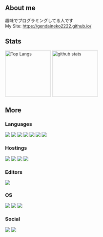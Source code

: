 ## About me
趣味でプログラミングしてる人です  
My Site: https://gendaineko2222.github.io/

## Stats
<p align="left"> 
  <img alt="Top Langs" height="150px" src="https://github-readme-stats.vercel.app/api/top-langs/?username=gendaineko2222&layout=compact&show_icons=true&theme=dark" />
  <img alt="github stats" height="150px" src="https://github-readme-stats.vercel.app/api?username=gendaineko2222&theme=dark&show_icons=ture" />
</p>

## More

### Languages
![](https://img.shields.io/badge/Node.js-3c873a?labelColor=black&logo=node.js) 
![](https://img.shields.io/badge/JavaScript-F7DF1E?labelColor=black&logo=JavaScript)
![](https://img.shields.io/badge/HTML5-E34F26?labelColor=black&logo=HTML5)
![](https://img.shields.io/badge/CSS3-1572B6?labelColor=black&logo=CSS3)
![](https://img.shields.io/badge/Scss-CC6699?labelColor=black&logo=Sass)
![](https://img.shields.io/badge/Nuxt.js-00DC82?labelColor=black&logo=Nuxt.js)
![](https://img.shields.io/badge/Vue.js-4FC08D?labelColor=black&logo=Vue.js)


### Hostings
![](https://img.shields.io/badge/Heroku-430098?labelColor=black&logo=Heroku) 
![](https://img.shields.io/badge/Vercel-ffffff?labelColor=black&logo=Vercel) 
![](https://img.shields.io/badge/Netlify-00C7B7?labelColor=black&logo=Netlify) 
![](https://img.shields.io/badge/Replit-667881?labelColor=black&logo=Replit) 

### Editors
![](https://img.shields.io/badge/Visual%20Studio%20Code-007ACC?labelColor=black&logo=Visual%20Studio%20Code) 

### OS
![](https://img.shields.io/badge/ChromeOS-4285F4?labelColor=black&logo=Google%20Chrome) 
![](https://img.shields.io/badge/Android-3DDC84?labelColor=black&logo=Android) 
![](https://img.shields.io/badge/Windows-0078D6?labelColor=black&logo=Windows) 

### Social
![](https://img.shields.io/badge/Twitter%20(@gendaineko2222)-1DA1F2?labelColor=black&logo=Twitter) 
![](https://img.shields.io/badge/Discord%20(現代ねこ%238713)-5865F2?labelColor=black&logo=Discord) 
